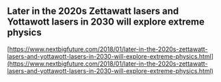 ## Later in the 2020s Zettawatt lasers and Yottawott lasers in 2030 will explore extreme physics
  
  [https://www.nextbigfuture.com/2018/01/later-in-the-2020s-zettawatt-lasers-and-yottawott-lasers-in-2030-will-explore-extreme-physics.html](https://www.nextbigfuture.com/2018/01/later-in-the-2020s-zettawatt-lasers-and-yottawott-lasers-in-2030-will-explore-extreme-physics.html)